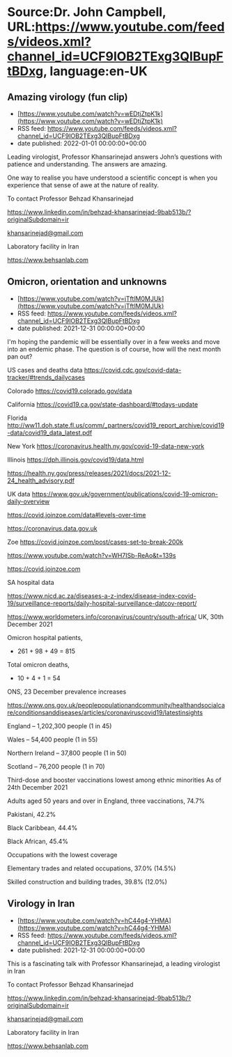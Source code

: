 # Source:Dr. John Campbell, URL:https://www.youtube.com/feeds/videos.xml?channel_id=UCF9IOB2TExg3QIBupFtBDxg, language:en-UK

## Amazing virology (fun clip)
 - [https://www.youtube.com/watch?v=wEDtjZtpK1k](https://www.youtube.com/watch?v=wEDtjZtpK1k)
 - RSS feed: https://www.youtube.com/feeds/videos.xml?channel_id=UCF9IOB2TExg3QIBupFtBDxg
 - date published: 2022-01-01 00:00:00+00:00

Leading virologist, Professor Khansarinejad answers John’s questions with patience and understanding. The answers are amazing.

One way to realise you have understood a scientific concept is when you experience that sense of awe at the nature of reality.

To contact Professor Behzad Khansarinejad

https://www.linkedin.com/in/behzad-khansarinejad-9bab513b/?originalSubdomain=ir

khansarinejad@gmail.com

Laboratory facility in Iran

https://www.behsanlab.com

## Omicron, orientation and unknowns
 - [https://www.youtube.com/watch?v=jTftlM0MJUk](https://www.youtube.com/watch?v=jTftlM0MJUk)
 - RSS feed: https://www.youtube.com/feeds/videos.xml?channel_id=UCF9IOB2TExg3QIBupFtBDxg
 - date published: 2021-12-31 00:00:00+00:00

I'm hoping the pandemic will be essentially over in a few weeks and move into an endemic phase. The question is of course, how will the next month pan out?

US cases and deaths data
https://covid.cdc.gov/covid-data-tracker/#trends_dailycases

Colorado
https://covid19.colorado.gov/data

California
https://covid19.ca.gov/state-dashboard/#todays-update

Florida
http://ww11.doh.state.fl.us/comm/_partners/covid19_report_archive/covid19-data/covid19_data_latest.pdf

New York
https://coronavirus.health.ny.gov/covid-19-data-new-york

Illinois
https://dph.illinois.gov/covid19/data.html

https://health.ny.gov/press/releases/2021/docs/2021-12-24_health_advisory.pdf

UK data
https://www.gov.uk/government/publications/covid-19-omicron-daily-overview

https://covid.joinzoe.com/data#levels-over-time

https://coronavirus.data.gov.uk

Zoe
https://covid.joinzoe.com/post/cases-set-to-break-200k

https://www.youtube.com/watch?v=WH7ISb-ReAo&t=139s

https://covid.joinzoe.com

SA hospital data

https://www.nicd.ac.za/diseases-a-z-index/disease-index-covid-19/surveillance-reports/daily-hospital-surveillance-datcov-report/

https://www.worldometers.info/coronavirus/country/south-africa/
UK, 30th December 2021

Omicron hospital patients, 
+ 261 + 98 + 49 = 815

Total omicron deaths, 
+ 10 + 4 + 1 = 54

ONS, 23 December prevalence increases

https://www.ons.gov.uk/peoplepopulationandcommunity/healthandsocialcare/conditionsanddiseases/articles/coronaviruscovid19/latestinsights

England – 1,202,300 people 
(1 in 45)

Wales – 54,400 people 
(1 in 55)

Northern Ireland – 37,800 people (1 in 50)

Scotland – 76,200 people 
(1 in 70)

Third-dose and booster vaccinations lowest among ethnic minorities
As of 24th December 2021

Adults aged 50 years and over in England, three vaccinations, 74.7% 

Pakistani, 42.2%

Black Caribbean, 44.4% 

Black African, 45.4%

Occupations with the lowest coverage

Elementary trades and related occupations, 37.0% (14.5%)

Skilled construction and building trades, 39.8% (12.0%)

## Virology in Iran
 - [https://www.youtube.com/watch?v=hC44g4-YHMA](https://www.youtube.com/watch?v=hC44g4-YHMA)
 - RSS feed: https://www.youtube.com/feeds/videos.xml?channel_id=UCF9IOB2TExg3QIBupFtBDxg
 - date published: 2021-12-31 00:00:00+00:00

This is a fascinating talk with Professor Khansarinejad, a leading virologist in Iran

To contact Professor Behzad Khansarinejad

https://www.linkedin.com/in/behzad-khansarinejad-9bab513b/?originalSubdomain=ir

khansarinejad@gmail.com

Laboratory facility in Iran

https://www.behsanlab.com

